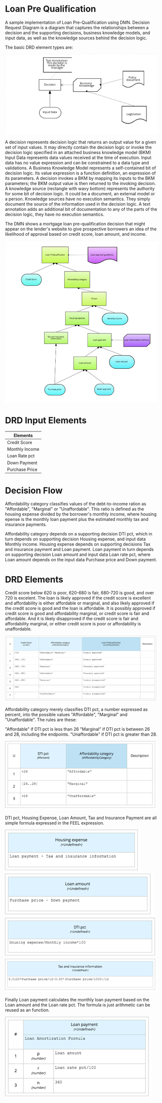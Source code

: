 Loan Pre Qualification
=======================

A sample implementation of Loan Pre-Qualification using DMN. Decision Request Diagram is a diagram that captures the relationships between a decision and the supporting decisions, business knowledge models, and input data, as well as the knowledge sources behind the decision logic. 

The basic DRD element types are: 

![](https://raw.githubusercontent.com/snandakumar87/loan-pre-qualification-dmn/master/DMN_overview.png)

A decision represents decision logic that returns an output value for a given set of input values. It may directly contain the decision logic or invoke the decision logic specified in an attached business knowledge model (BKM)
Input Data represents data values received at the time of execution. Input data has no value expression and can be constrained to a data type and validations.
A Business Knowledge Model represents a self-contained bit of decision logic. Its value expression is a function definition, an expression of its parameters. A decision invokes a BKM by mapping its inputs to the BKM parameters; the BKM output value is then returned to the invoking decision.
A knowledge source (rectangle with wavy bottom) represents the authority for some bit of decision logic. It could be a document, an external model or a person. Knowledge sources have no execution semantics. They simply document the source of the information used in the decision logic.
A text annotation adds an additional bit of documentation to any of the parts of the decision logic, they have no execution semantics.

The DMN shows a mortgage loan pre-qualification decision that might appear on the lender's website to give prospective borrowers an idea of the likelihood of approval based on credit score, loan amount, and income.

![](https://raw.githubusercontent.com/snandakumar87/loan-pre-qualification-dmn/master/Loan_prequalification_overview.png)

DRD Input Elements
==================

Elements        | 
-------------   | 
Credit Score    | 
Monthly Income  |
Loan Rate pct   |
Down Payment    |
Purchase Price  |

Decision Flow
==============

Affordability category classifies values of the debt-to-income ration as "Affordable", "Marginal" or "Unaffordable". This ratio is defined as the housing expense divided by the borrower's monthly income, where housing epense is the monthly loan payment plus the estimated monthly tax and insurance payments.

Affordability category depends on a supporting decision DTI pct, which in turn depends on supporting decision Housing expense, and input data Monthly income. Housing expense depends on supporting decisions Tax and insurance payment and Loan payment. Loan payment in turn depends on supporting decision Loan amount and input data Loan rate pct, where Loan amount depends on the input data Purchase price and Down payment.

DRD Elements
=============

Credit score below 620 is poor, 620-680 is fair, 680-720 is good, and over 720 is excelent. The loan is likely approved if the credit score is excellent and affordability is either affordable or marginal, and also likely approved if the credit score is good and the loan is affordable. It is possibly approved if credit score is good and affordability marginal, or credit score is fair and affordable. And it is likely disapproved if the credit score is fair and affordability marginal, or either credit score is poor or affordability is unaffordable.

![](https://raw.githubusercontent.com/snandakumar87/loan-pre-qualification-dmn/master/loan_prequal.png)

Affordability category merely classifies DTI pct, a number expressed as percent, into the possible values "Affordable", "Marginal" and "Unaffordable". The rules are these:

"Affordable" if DTI pct is less than 26
"Marginal" if DTI pct is between 26 and 28, including the endpoints.
"Unaffordable" if DTI pct is greater than 28.

![](https://raw.githubusercontent.com/snandakumar87/loan-pre-qualification-dmn/master/affordavility_category.png)

DTI pct, Housing Expense, Loan Amount, Tax and Insurance Payment are all simple formula expressed in the FEEL expression.

![](https://github.com/snandakumar87/loan-pre-qualification-dmn/blob/master/housing_expense.png)
![](https://raw.githubusercontent.com/snandakumar87/loan-pre-qualification-dmn/master/loan_amount.png)
![](https://raw.githubusercontent.com/snandakumar87/loan-pre-qualification-dmn/master/DTI_pct.png)
![](https://raw.githubusercontent.com/snandakumar87/loan-pre-qualification-dmn/master/tax_information.png)

Finally Loan payment calculates the monthly loan payment based on the Loan amount and the Loan rate pct. The formula is just arithmetic can be reused as an function.

![](https://raw.githubusercontent.com/snandakumar87/loan-pre-qualification-dmn/master/loan_payment.png)





